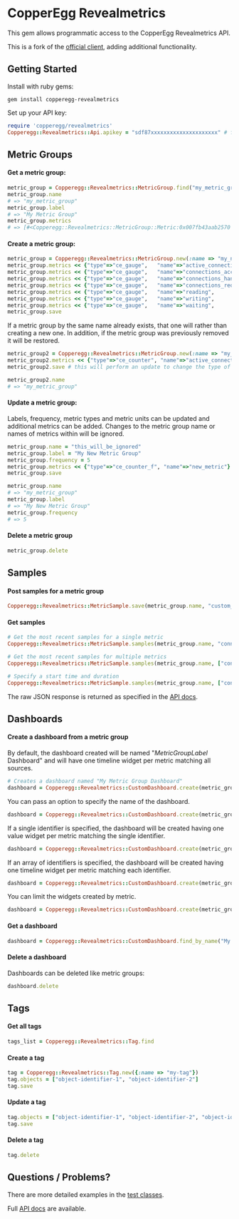 # CopperEgg Revealmetrics

This gem allows programmatic access to the CopperEgg Revealmetrics API.

This is a fork of the [official client](https://github.com/CopperEgg/copperegg-ruby), adding additional functionality.

## Getting Started

Install with ruby gems:
```
gem install copperegg-revealmetrics
```

Set up your API key:
``` ruby
require 'copperegg/revealmetrics'
Copperegg::Revealmetrics::Api.apikey = "sdf87xxxxxxxxxxxxxxxxxxxxx" # from the web UI
```

## Metric Groups

#### Get a metric group:

``` ruby
metric_group = Copperegg::Revealmetrics::MetricGroup.find("my_metric_group")
metric_group.name
# => "my_metric_group"
metric_group.label
# => "My Metric Group"
metric_group.metrics
# => [#<Copperegg::Revealmetrics::MetricGroup::Metric:0x007fb43aab2570 @position=0, @type="ce_gauge", @name="metric1", @label="Metric 1", @unit="b">]
```

#### Create a metric group:

``` ruby
metric_group = Copperegg::Revealmetrics::MetricGroup.new(:name => "my_new_metric_group", :label => "Cool New Group Visible Name", :frequency => 60) # data is sent every 60 seconds
metric_group.metrics << {"type"=>"ce_gauge",   "name"=>"active_connections",     "unit"=>"Connections"}
metric_group.metrics << {"type"=>"ce_gauge",   "name"=>"connections_accepts",    "unit"=>"Connections"}
metric_group.metrics << {"type"=>"ce_gauge",   "name"=>"connections_handled",    "unit"=>"Connections"}
metric_group.metrics << {"type"=>"ce_gauge",   "name"=>"connections_requested",  "unit"=>"Connections"}
metric_group.metrics << {"type"=>"ce_gauge",   "name"=>"reading",                "unit"=>"Connections"}
metric_group.metrics << {"type"=>"ce_gauge",   "name"=>"writing",                "unit"=>"Connections"}
metric_group.metrics << {"type"=>"ce_gauge",   "name"=>"waiting",                "unit"=>"Connections"}
metric_group.save
```

If a metric group by the same name already exists, that one will rather than creating a new one. In addition, if the metric group was previously removed it will be restored.

```ruby
metric_group2 = Copperegg::Revealmetrics::MetricGroup.new(:name => "my_new_metric_group", :label => "New Group Version 2", :frequency => 60)
metric_group2.metrics << {"type"=>"ce_counter", "name"=>"active_connections", "unit"=>"Connections"}
metric_group2.save # this will perform an update to change the type of the metric 'active_connections' from 'ce_gauge' to 'ce_counter'

metric_group2.name
# => "my_metric_group"
```

#### Update a metric group:

Labels, frequency, metric types and metric units can be updated and additional metrics can be added. Changes to the metric group name or names of metrics within will be ignored.

```ruby
metric_group.name = "this_will_be_ignored"
metric_group.label = "My New Metric Group"
metric_group.frequency = 5
metric_group.metrics << {"type"=>"ce_counter_f", "name"=>"new_metric"}
metric_group.save

metric_group.name
# => "my_metric_group"
metric_group.label
# => "My New Metric Group"
metric_group.frequency
# => 5
```

#### Delete a metric group

```ruby
metric_group.delete
```

## Samples

#### Post samples for a metric group

```ruby
Copperegg::Revealmetrics::MetricSample.save(metric_group.name, "custom_identifier1", Time.now.to_i, "active_connections" => 2601, "connections_accepts" => 154, "connections_handled" => 128, "connections_requested" => 1342, ...)
```

#### Get samples

```ruby
# Get the most recent samples for a single metric
Copperegg::Revealmetrics::MetricSample.samples(metric_group.name, "connections_accepts")

# Get the most recent samples for multiple metrics
Copperegg::Revealmetrics::MetricSample.samples(metric_group.name, ["connections_accepts", "connections_handled", "reading", "writing"])

# Specify a start time and duration
Copperegg::Revealmetrics::MetricSample.samples(metric_group.name, ["connections_accepts", "connections_handled", "reading", "writing"], :starttime => 4.hours.ago, :duration => 15.minutes)
```

The raw JSON response is returned as specified in the [API docs][sample_docs].

## Dashboards

#### Create a dashboard from a metric group

By default, the dashboard created will be named "_MetricGroupLabel_ Dashboard" and will have one timeline widget per metric matching all sources.

```ruby
# Creates a dashboard named "My Metric Group Dashboard"
dashboard = Copperegg::Revealmetrics::CustomDashboard.create(metric_group)
```

You can pass an option to specify the name of the dashboard.

```ruby
dashboard = Copperegg::Revealmetrics::CustomDashboard.create(metric_group, :name => "Cloud Servers")
```

If a single identifier is specified, the dashboard will be created having one value widget per metric matching the single identifier.

```ruby
dashboard = Copperegg::Revealmetrics::CustomDashboard.create(metric_group, :name => "Cloud Servers", :identifiers => "custom_identifier1")
```

If an array of identifiers is specified, the dashboard will be created having one timeline widget per metric matching each identifier.

```ruby
dashboard = Copperegg::Revealmetrics::CustomDashboard.create(metric_group, :name => "Cloud Servers", :identifiers => ["custom_identifier1", "custom_identifier2"])
```

You can limit the widgets created by metric.

```ruby
dashboard = Copperegg::Revealmetrics::CustomDashboard.create(metric_group, :name => "Cloud Servers", :identifiers => ["custom_identifier1", "custom_identifier2"], :metrics => ["reading", "writing", "waiting"])
```

#### Get a dashboard

```ruby
dashboard = Copperegg::Revealmetrics::CustomDashboard.find_by_name("My Metric Group Dashboard")
```

#### Delete a dashboard

Dashboards can be deleted like metric groups:

```ruby
dashboard.delete
```

## Tags

#### Get all tags

```ruby
tags_list = Copperegg::Revealmetrics::Tag.find
```

#### Create a tag

```ruby
tag = Copperegg::Revealmetrics::Tag.new({:name => "my-tag"})
tag.objects = ["object-identifier-1", "object-identifier-2"]
tag.save
```

#### Update a tag

```ruby
tag.objects = ["object-identifier-1", "object-identifier-2", "object-identifier-3"]
tag.save
```

#### Delete a tag

```ruby
tag.delete
```



## Questions / Problems?

There are more detailed examples in the [test classes][test_classes].

Full [API docs][docs] are available.

[sample_docs]:http://dev.copperegg.com/revealmetrics/samples.html
[test_classes]:/test
[docs]:http://dev.copperegg.com
